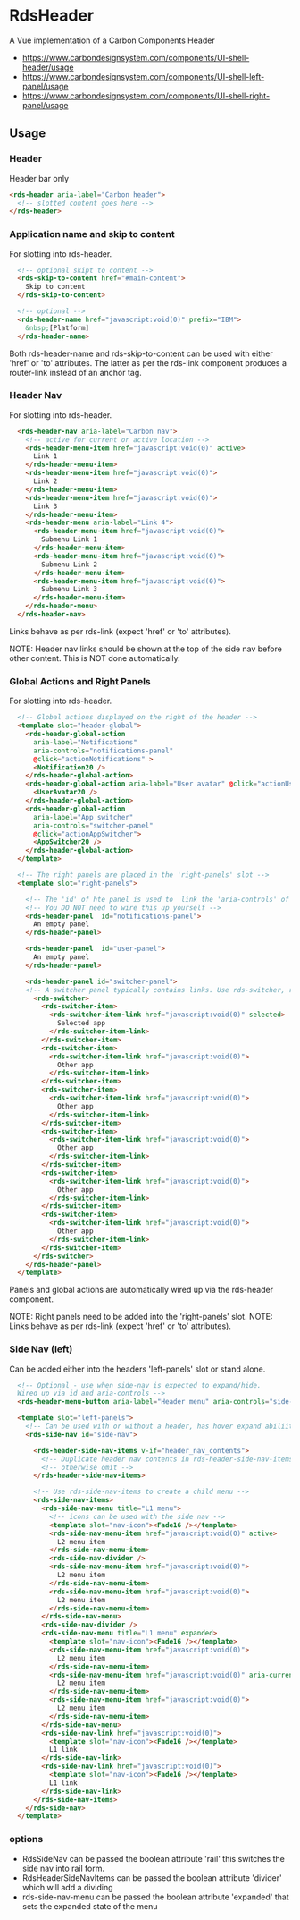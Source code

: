 # RdsHeader

A Vue implementation of a Carbon Components Header

- https://www.carbondesignsystem.com/components/UI-shell-header/usage
- https://www.carbondesignsystem.com/components/UI-shell-left-panel/usage
- https://www.carbondesignsystem.com/components/UI-shell-right-panel/usage

## Usage

### Header

Header bar only

```HTML
<rds-header aria-label="Carbon header">
  <!-- slotted content goes here -->
</rds-header>
```

### Application name and skip to content

For slotting into rds-header.

```HTML
  <!-- optional skipt to content -->
  <rds-skip-to-content href="#main-content">
    Skip to content
  </rds-skip-to-content>

  <!-- optional -->
  <rds-header-name href="javascript:void(0)" prefix="IBM">
    &nbsp;[Platform]
  </rds-header-name>
```

Both rds-header-name and rds-skip-to-content can be used with either 'href' or 'to' attributes. The latter as per the rds-link component produces a router-link instead of an anchor tag.

### Header Nav

For slotting into rds-header.

```HTML
  <rds-header-nav aria-label="Carbon nav">
    <!-- active for current or active location -->
    <rds-header-menu-item href="javascript:void(0)" active>
      Link 1
    </rds-header-menu-item>
    <rds-header-menu-item href="javascript:void(0)">
      Link 2
    </rds-header-menu-item>
    <rds-header-menu-item href="javascript:void(0)">
      Link 3
    </rds-header-menu-item>
    <rds-header-menu aria-label="Link 4">
      <rds-header-menu-item href="javascript:void(0)">
        Submenu Link 1
      </rds-header-menu-item>
      <rds-header-menu-item href="javascript:void(0)">
        Submenu Link 2
      </rds-header-menu-item>
      <rds-header-menu-item href="javascript:void(0)">
        Submenu Link 3
      </rds-header-menu-item>
    </rds-header-menu>
  </rds-header-nav>
```

Links behave as per rds-link (expect 'href' or 'to' attributes).

NOTE: Header nav links should be shown at the top of the side nav before other content. This is NOT done automatically.

### Global Actions and Right Panels

For slotting into rds-header.

```HTML
  <!-- Global actions displayed on the right of the header -->
  <template slot="header-global">
    <rds-header-global-action
      aria-label="Notifications"
      aria-controls="notifications-panel"
      @click="actionNotifications" >
      <Notification20 />
    </rds-header-global-action>
    <rds-header-global-action aria-label="User avatar" @click="actionUserAvatar" aria-controls="user panel">
      <UserAvatar20 />
    </rds-header-global-action>
    <rds-header-global-action
      aria-label="App switcher"
      aria-controls="switcher-panel"
      @click="actionAppSwitcher">
      <AppSwitcher20 />
    </rds-header-global-action>
  </template>

  <!-- The right panels are placed in the 'right-panels' slot -->
  <template slot="right-panels">

    <!-- The 'id' of hte panel is used to  link the 'aria-controls' of the global action -->
    <!-- You DO NOT need to wire this up yourself -->
    <rds-header-panel  id="notifications-panel">
      An empty panel
    </rds-header-panel>

    <rds-header-panel  id="user-panel">
      An empty panel
    </rds-header-panel>

    <rds-header-panel id="switcher-panel">
    <!-- A switcher panel typically contains links. Use rds-switcher, rds-switcher-item and rds-switcher-item-link to add these -->
      <rds-switcher>
        <rds-switcher-item>
          <rds-switcher-item-link href="javascript:void(0)" selected>
            Selected app
          </rds-switcher-item-link>
        </rds-switcher-item>
        <rds-switcher-item>
          <rds-switcher-item-link href="javascript:void(0)">
            Other app
          </rds-switcher-item-link>
        </rds-switcher-item>
        <rds-switcher-item>
          <rds-switcher-item-link href="javascript:void(0)">
            Other app
          </rds-switcher-item-link>
        </rds-switcher-item>
        <rds-switcher-item>
          <rds-switcher-item-link href="javascript:void(0)">
            Other app
          </rds-switcher-item-link>
        </rds-switcher-item>
        <rds-switcher-item>
          <rds-switcher-item-link href="javascript:void(0)">
            Other app
          </rds-switcher-item-link>
        </rds-switcher-item>
        <rds-switcher-item>
          <rds-switcher-item-link href="javascript:void(0)">
            Other app
          </rds-switcher-item-link>
        </rds-switcher-item>
      </rds-switcher>
    </rds-header-panel>
  </template>
```

Panels and global actions are automatically wired up via the rds-header component.

NOTE: Right panels need to be added into the 'right-panels' slot.
NOTE: Links behave as per rds-link (expect 'href' or 'to' attributes).

### Side Nav (left)

Can be added either into the headers 'left-panels' slot or stand alone.

```HTML
  <!-- Optional - use when side-nav is expected to expand/hide.
  Wired up via id and aria-controls -->
  <rds-header-menu-button aria-label="Header menu" aria-controls="side-nav" />

  <template slot="left-panels">
    <!-- Can be used with or without a header, has hover expand abiliity without -->
    <rds-side-nav id="side-nav">

      <rds-header-side-nav-items v-if="header_nav_contents">
        <!-- Duplicate header nav contents in rds-header-side-nav-items -->
        <!-- otherwise omit -->
      </rds-header-side-nav-items>

      <!-- Use rds-side-nav-items to create a child menu -->
      <rds-side-nav-items>
        <rds-side-nav-menu title="L1 menu">
          <!-- icons can be used with the side nav -->
          <template slot="nav-icon"><Fade16 /></template>
          <rds-side-nav-menu-item href="javascript:void(0)" active>
            L2 menu item
          </rds-side-nav-menu-item>
          <rds-side-nav-divider />
          <rds-side-nav-menu-item href="javascript:void(0)">
            L2 menu item
          </rds-side-nav-menu-item>
          <rds-side-nav-menu-item href="javascript:void(0)">
            L2 menu item
          </rds-side-nav-menu-item>
        </rds-side-nav-menu>
        <rds-side-nav-divider />
        <rds-side-nav-menu title="L1 menu" expanded>
          <template slot="nav-icon"><Fade16 /></template>
          <rds-side-nav-menu-item href="javascript:void(0)">
            L2 menu item
          </rds-side-nav-menu-item>
          <rds-side-nav-menu-item href="javascript:void(0)" aria-current="page">
            L2 menu item
          </rds-side-nav-menu-item>
          <rds-side-nav-menu-item href="javascript:void(0)">
            L2 menu item
          </rds-side-nav-menu-item>
        </rds-side-nav-menu>
        <rds-side-nav-link href="javascript:void(0)">
          <template slot="nav-icon"><Fade16 /></template>
          L1 link
        </rds-side-nav-link>
        <rds-side-nav-link href="javascript:void(0)">
          <template slot="nav-icon"><Fade16 /></template>
          L1 link
        </rds-side-nav-link>
      </rds-side-nav-items>
    </rds-side-nav>
  </template>
```

### options

- RdsSideNav can be passed the boolean attribute 'rail' this switches the side nav into rail form.
- RdsHeaderSideNavItems can be passed the boolean attribute 'divider' which will add a dividing
- rds-side-nav-menu can be passed the boolean attribute 'expanded' that sets the expanded state of the menu
